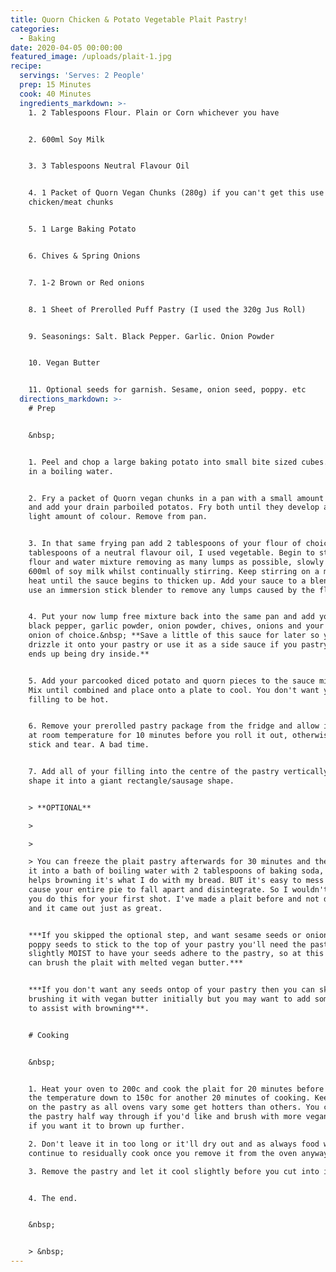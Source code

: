 ```yaml
---
title: Quorn Chicken & Potato Vegetable Plait Pastry!
categories:
  - Baking
date: 2020-04-05 00:00:00
featured_image: /uploads/plait-1.jpg
recipe:
  servings: 'Serves: 2 People'
  prep: 15 Minutes
  cook: 40 Minutes
  ingredients_markdown: >-
    1. 2 Tablespoons Flour. Plain or Corn whichever you have


    2. 600ml Soy Milk


    3. 3 Tablespoons Neutral Flavour Oil


    4. 1 Packet of Quorn Vegan Chunks (280g) if you can't get this use any vegan
    chicken/meat chunks


    5. 1 Large Baking Potato


    6. Chives & Spring Onions


    7. 1-2 Brown or Red onions


    8. 1 Sheet of Prerolled Puff Pastry (I used the 320g Jus Roll)


    9. Seasonings: Salt. Black Pepper. Garlic. Onion Powder


    10. Vegan Butter


    11. Optional seeds for garnish. Sesame, onion seed, poppy. etc
  directions_markdown: >-
    # Prep


    &nbsp;


    1. Peel and chop a large baking potato into small bite sized cubes. Parboil
    in a boiling water.


    2. Fry a packet of Quorn vegan chunks in a pan with a small amount of oil
    and add your drain parboiled potatos. Fry both until they develop a very
    light amount of colour. Remove from pan.


    3. In that same frying pan add 2 tablespoons of your flour of choice, 3
    tablespoons of a neutral flavour oil, I used vegetable. Begin to stir the
    flour and water mixture removing as many lumps as possible, slowly add in
    600ml of soy milk whilst continually stirring. Keep stirring on a medium
    heat until the sauce begins to thicken up. Add your sauce to a blender or
    use an immersion stick blender to remove any lumps caused by the flour.


    4. Put your now lump free mixture back into the same pan and add your salt,
    black pepper, garlic powder, onion powder, chives, onions and your regular
    onion of choice.&nbsp; **Save a little of this sauce for later so you can
    drizzle it onto your pastry or use it as a side sauce if you pastry filling
    ends up being dry inside.**


    5. Add your parcooked diced potato and quorn pieces to the sauce mixture.
    Mix until combined and place onto a plate to cool. You don't want your
    filling to be hot.


    6. Remove your prerolled pastry package from the fridge and allow it to sit
    at room temperature for 10 minutes before you roll it out, otherwise it'll
    stick and tear. A bad time.


    7. Add all of your filling into the centre of the pastry vertically and
    shape it into a giant rectangle/sausage shape.


    > **OPTIONAL**

    >

    >

    > You can freeze the plait pastry afterwards for 30 minutes and then place
    it into a bath of boiling water with 2 tablespoons of baking soda, this
    helps browning it's what I do with my bread. BUT it's easy to mess up and
    cause your entire pie to fall apart and disintegrate. So I wouldn't advise
    you do this for your first shot. I've made a plait before and not done this
    and it came out just as great.


    ***If you skipped the optional step, and want sesame seeds or onion seeds or
    poppy seeds to stick to the top of your pastry you'll need the pastry to be
    slightly MOIST to have your seeds adhere to the pastry, so at this point you
    can brush the plait with melted vegan butter.***


    ***If you don't want any seeds ontop of your pastry then you can skip
    brushing it with vegan butter initially but you may want to add some mid way
    to assist with browning***.


    # Cooking


    &nbsp;


    1. Heat your oven to 200c and cook the plait for 20 minutes before dropping
    the temperature down to 150c for another 20 minutes of cooking. Keep an eye
    on the pastry as all ovens vary some get hotters than others. You can remove
    the pastry half way through if you'd like and brush with more vegan butter
    if you want it to brown up further.

    2. Don't leave it in too long or it'll dry out and as always food will
    continue to residually cook once you remove it from the oven anyway.

    3. Remove the pastry and let it cool slightly before you cut into it.


    4. The end.


    &nbsp;


    > &nbsp;
---
```


